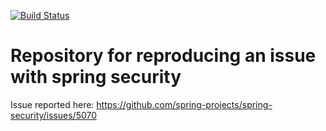 [![Build Status](https://travis-ci.org/odin-delrio/spring-security-put-401-issue.svg?branch=master)](https://travis-ci.org/odin-delrio/spring-security-put-401-issue)

# Repository for reproducing an issue with spring security

Issue reported here: https://github.com/spring-projects/spring-security/issues/5070

